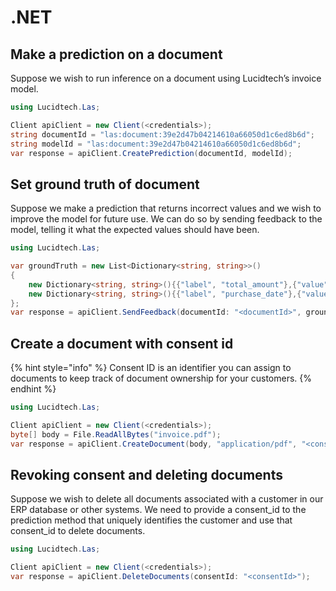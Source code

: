 # .NET

## Make a prediction on a document

Suppose we wish to run inference on a document using Lucidtech’s invoice model.

```cs
using Lucidtech.Las;

Client apiClient = new Client(<credentials>);
string documentId = "las:document:39e2d47b04214610a66050d1c6ed8b6d";
string modelId = "las:document:39e2d47b04214610a66050d1c6ed8b6d";
var response = apiClient.CreatePrediction(documentId, modelId);
```

## Set ground truth of document

Suppose we make a prediction that returns incorrect values and we wish to improve the model for future use. We can do so by sending feedback to the model, telling it what the expected values should have been.

```cs
using Lucidtech.Las;

var groundTruth = new List<Dictionary<string, string>>()
{ 
    new Dictionary<string, string>(){{"label", "total_amount"},{"value", "54.50"}},
    new Dictionary<string, string>(){{"label", "purchase_date"},{"value", "2007-07-30"}}
};
var response = apiClient.SendFeedback(documentId: "<documentId>", groundTruth: groundTruth);
```

## Create a document with consent id

{% hint style="info" %}
Consent ID is an identifier you can assign to documents to keep track of document ownership for your customers.
{% endhint %}

```cs
using Lucidtech.Las;

Client apiClient = new Client(<credentials>);
byte[] body = File.ReadAllBytes("invoice.pdf");
var response = apiClient.CreateDocument(body, "application/pdf", "<consent id>");
```

## Revoking consent and deleting documents

Suppose we wish to delete all documents associated with a customer in our ERP database or other systems. We need to provide a consent\_id to the prediction method that uniquely identifies the customer and use that consent\_id to delete documents.

```cs
using Lucidtech.Las;

Client apiClient = new Client(<credentials>);
var response = apiClient.DeleteDocuments(consentId: "<consentId>");
```


